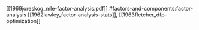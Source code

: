 [[1969joreskog_mle-factor-analysis.pdf]]
#factors-and-components:factor-analysis
[[1962lawley_factor-analysis-stats]], [[1963fletcher_dfp-optimization]]


